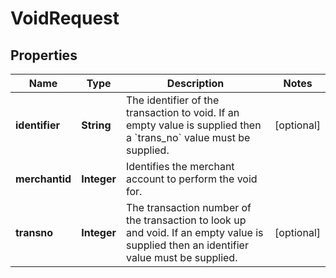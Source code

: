 

# VoidRequest

## Properties

Name | Type | Description | Notes
------------ | ------------- | ------------- | -------------
**identifier** | **String** | The identifier of the transaction to void. If an empty value is supplied then a &#x60;trans_no&#x60; value must be supplied. |  [optional]
**merchantid** | **Integer** | Identifies the merchant account to perform the void for. | 
**transno** | **Integer** | The transaction number of the transaction to look up and void. If an empty value is supplied then an identifier value must be supplied. |  [optional]



